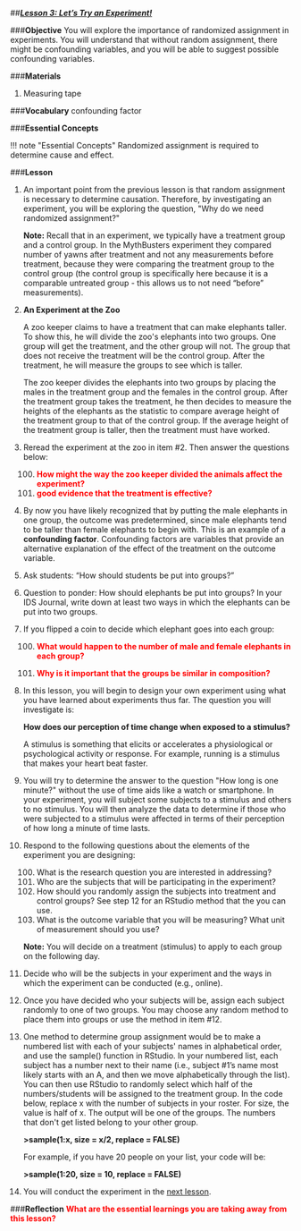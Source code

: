##***<u>Lesson 3: Let’s Try an Experiment!</u>***

###**Objective**
You will explore the importance of randomized assignment in experiments. You will understand that
without random assignment, there might be confounding variables, and you will be able to suggest possible
confounding variables.

###**Materials**
1. Measuring tape

###**Vocabulary**
confounding factor

###**Essential Concepts**

!!! note "Essential Concepts"
    Randomized assignment is required to determine cause and effect.

###**Lesson**
1. An important point from the previous lesson is that random assignment is necessary to determine causation. Therefore, by investigating an experiment, you will be exploring the question, "Why do we need randomized assignment?"

    **Note:** Recall that in an experiment, we typically have a treatment group and a control group. In the MythBusters experiment they compared number of yawns after treatment and not any measurements before treatment, because they were comparing the treatment group to the control group (the control group is specifically here because it is a comparable untreated group - this allows us to not need “before” measurements).

2. **An Experiment at the Zoo**

    A zoo keeper claims to have a treatment that can make elephants taller. To show this, he will divide the zoo's elephants into two groups. One group will get the treatment, and the other group will not. The group that does not receive the treatment will be the control group. After the treatment, he will measure the groups to see which is taller.

    The zoo keeper divides the elephants into two groups by placing the males in the treatment group and the females in the control group. After the treatment group takes the treatment, he then decides to measure the heights of the elephants as the statistic to compare average height of the treatment group to that of the control group. If the average height of the treatment group is taller, then the treatment must have worked. 

3. Reread the experiment at the zoo in item #2. Then answer the questions below:

    100. <strong style="color: red;">How might the way the zoo keeper divided the animals affect the experiment?</strong>
    100. <strong style="color: red;">good evidence that the treatment is effective?</strong>


4. By now you have likely recognized that by putting the male elephants in one group, the outcome was predetermined, since male elephants tend to be taller than female elephants to begin with. This is an example of a **confounding factor**. Confounding factors are variables that provide an alternative explanation of the effect of the treatment on the outcome variable.

4. Ask students: “How should students be put into groups?”

5. Question to ponder:  How should elephants be put into groups? In your IDS Journal, write down at least two ways in which the elephants can be put into two groups.

6. If you flipped a coin to decide which elephant goes into each group:

    100. <strong style="color: red;">What would happen to the number of male and female elephants in each group?</strong>

    100. <strong style="color: red;">Why is it important that the groups be similar in composition?</strong>

7. In this lesson, you will begin to design your own experiment using what you have learned about experiments thus far. The question you will investigate is:

    **How does our perception of time change when exposed to a stimulus?**

    A stimulus is something that elicits or accelerates a physiological or psychological activity or response. For example, running is a stimulus that makes your heart beat faster.

8. You will try to determine the answer to the question "How long is one minute?" without the use of time aids like a watch or smartphone. In your experiment, you will subject some subjects to a stimulus and others to no stimulus. You will then analyze the data to determine if those who were subjected to a stimulus were affected in terms of their perception of how long a minute of time lasts.

9. Respond to the following questions about the elements of the experiment you are designing:

    100. What is the research question you are interested in addressing?
    100. Who are the subjects that will be participating in the experiment?
    100. How should you randomly assign the subjects into treatment and control groups? See step 12 for an RStudio method that the you can use.
    100. What is the outcome variable that you will be measuring? What unit of measurement should you use?

    **Note:** You will decide on a treatment (stimulus) to apply to each group on the following day.

10. Decide who will be the subjects in your experiment and the ways in which the experiment can be conducted (e.g., online).

11. Once you have decided who your subjects will be, assign each subject randomly to one of two groups. You may choose any random method to place them into groups or use the method in item #12.

12. One method to determine group assignment would be to make a numbered list with each of your subjects' names in alphabetical order, and use the sample() function in RStudio. In your numbered list, each subject has a number next to their name (i.e., subject #1’s name most likely starts with an A, and then we move alphabetically through the list). You can then use RStudio to randomly select which half of the numbers/students will be assigned to the treatment group. In the code below, replace x with the number of subjects in your roster. For size, the value is half of x. The output will be one of the groups. The numbers that don't get listed belong to your other group.

    **>sample(1:x, size = x/2, replace = FALSE)**

    For example, if you have 20 people on your list, your code will be:

    **>sample(1:20, size = 10, replace = FALSE)**  

13. You will conduct the experiment in the [next lesson](lesson4.md).

###**Reflection**
<strong style="color: red;">What are the essential learnings you are taking away from this lesson?</strong> 